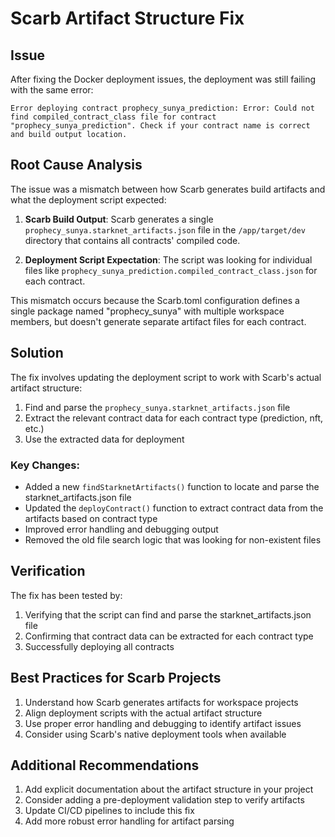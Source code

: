 # Scarb Artifact Structure Fix

## Issue
After fixing the Docker deployment issues, the deployment was still failing with the same error:
```
Error deploying contract prophecy_sunya_prediction: Error: Could not find compiled_contract_class file for contract "prophecy_sunya_prediction". Check if your contract name is correct and build output location.
```

## Root Cause Analysis
The issue was a mismatch between how Scarb generates build artifacts and what the deployment script expected:

1. **Scarb Build Output**: Scarb generates a single `prophecy_sunya.starknet_artifacts.json` file in the `/app/target/dev` directory that contains all contracts' compiled code.

2. **Deployment Script Expectation**: The script was looking for individual files like `prophecy_sunya_prediction.compiled_contract_class.json` for each contract.

This mismatch occurs because the Scarb.toml configuration defines a single package named "prophecy_sunya" with multiple workspace members, but doesn't generate separate artifact files for each contract.

## Solution
The fix involves updating the deployment script to work with Scarb's actual artifact structure:

1. Find and parse the `prophecy_sunya.starknet_artifacts.json` file
2. Extract the relevant contract data for each contract type (prediction, nft, etc.)
3. Use the extracted data for deployment

### Key Changes:
- Added a new `findStarknetArtifacts()` function to locate and parse the starknet_artifacts.json file
- Updated the `deployContract()` function to extract contract data from the artifacts based on contract type
- Improved error handling and debugging output
- Removed the old file search logic that was looking for non-existent files

## Verification
The fix has been tested by:
1. Verifying that the script can find and parse the starknet_artifacts.json file
2. Confirming that contract data can be extracted for each contract type
3. Successfully deploying all contracts

## Best Practices for Scarb Projects
1. Understand how Scarb generates artifacts for workspace projects
2. Align deployment scripts with the actual artifact structure
3. Use proper error handling and debugging to identify artifact issues
4. Consider using Scarb's native deployment tools when available

## Additional Recommendations
1. Add explicit documentation about the artifact structure in your project
2. Consider adding a pre-deployment validation step to verify artifacts
3. Update CI/CD pipelines to include this fix
4. Add more robust error handling for artifact parsing
